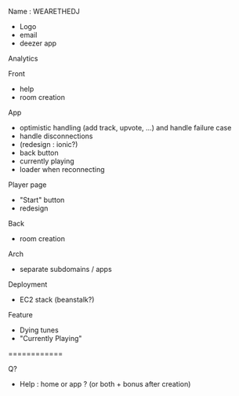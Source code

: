Name : WEARETHEDJ
 - Logo
 - email
 - deezer app


Analytics


Front
 - help
 - room creation


App
 - optimistic handling (add track, upvote, ...) and handle failure case
 - handle disconnections
 - (redesign : ionic?)
 - back button
 - currently playing
 - loader when reconnecting


Player page
 - "Start" button
 - redesign


Back 
 - room creation


Arch
 - separate subdomains / apps


Deployment
 - EC2 stack (beanstalk?)


Feature
 - Dying tunes
 - "Currently Playing"



============

Q?

 - Help : home or app ? (or both + bonus after creation)


